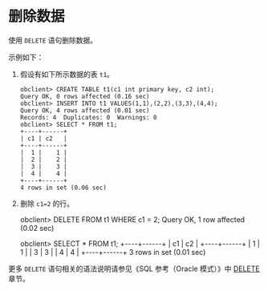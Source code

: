 删除数据 
=========================

使用 `DELETE` 语句删除数据。

示例如下：

1. 假设有如下所示数据的表 `t1`。

       obclient> CREATE TABLE t1(c1 int primary key, c2 int);
       Query OK, 0 rows affected (0.16 sec)
       obclient> INSERT INTO t1 VALUES(1,1),(2,2),(3,3),(4,4);
       Query OK, 4 rows affected (0.01 sec)
       Records: 4  Duplicates: 0  Warnings: 0
       obclient> SELECT * FROM t1;
       +----+------+
       | c1 | c2   |
       +----+------+
       |  1 |    1 |
       |  2 |    2 |
       |  3 |    3 |
       |  4 |    4 |
       +----+------+
       4 rows in set (0.06 sec)

   

2. 删除 `c1=2` 的行。

   




    obclient> DELETE FROM t1 WHERE c1 = 2;
    Query OK, 1 row affected (0.02 sec)
    
    obclient> SELECT * FROM t1;
    +----+------+
    | c1 | c2   |
    +----+------+
    |  1 |    1 |
    |  3 |    3 |
    |  4 |    4 |
    +----+------+
    3 rows in set (0.01 sec)



更多 `DELETE` 语句相关的语法说明请参见《SQL 参考（Oracle 模式）》中 [DELETE](/zh-CN/11.sql-reference-oracle-mode/9.sql-statement-1/2.DML/1.DELETE-1.md)章节。

